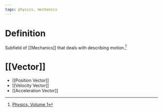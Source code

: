```yaml
---
tags: physics, mechanics
---
```


# Definition

Subfield of [[Mechanics]] that deals with describing motion.[^1]

# [[Vector]]
- [[Position Vector]]
- [[Velocity Vector]]
- [[Acceleration Vector]]

[^1]: [Physics, Volume 1](zotero://open-pdf/library/items/5QBK4P96?page=29)